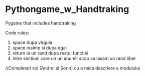 # Pythongame_w_Handtraking

Pygame that includes handtraking

Code rules:

1. space dupa virgula 
2. space inainte si dupa egal            
3. return la un rand dupa restul functiei                                                      
4. intre sectiuni care un un anumit scop sa lasam un rand liber

//Completati voi (Andrei si Sorin) cu o mica descriere a modulului



